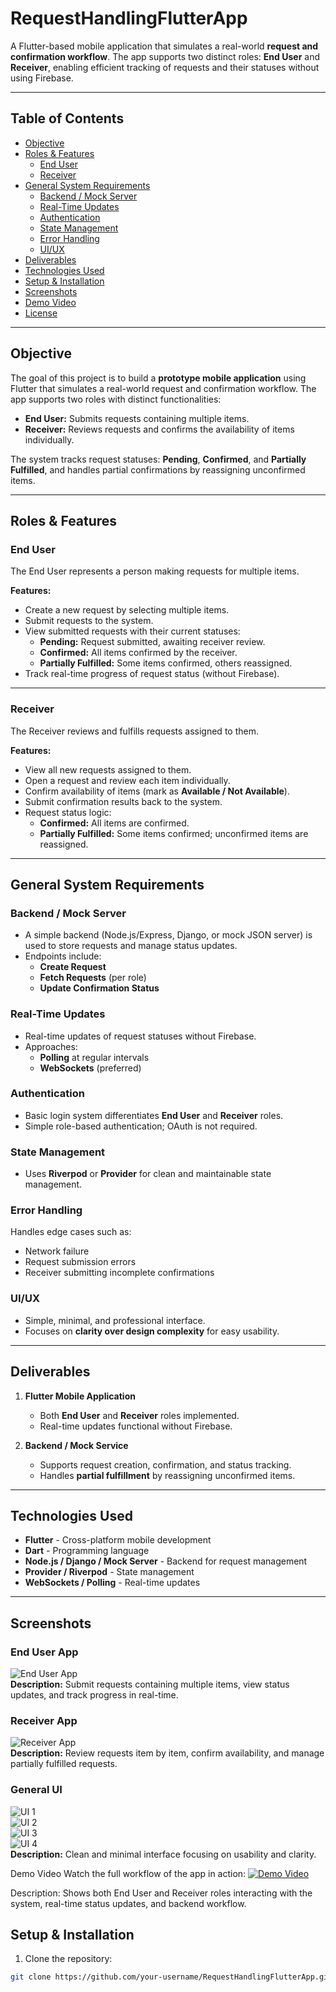 # RequestHandlingFlutterApp

A Flutter-based mobile application that simulates a real-world **request and confirmation workflow**. The app supports two distinct roles: **End User** and **Receiver**, enabling efficient tracking of requests and their statuses without using Firebase.

---

## Table of Contents
- [Objective](#objective)
- [Roles & Features](#roles--features)
  - [End User](#end-user)
  - [Receiver](#receiver)
- [General System Requirements](#general-system-requirements)
  - [Backend / Mock Server](#backend--mock-server)
  - [Real-Time Updates](#real-time-updates)
  - [Authentication](#authentication)
  - [State Management](#state-management)
  - [Error Handling](#error-handling)
  - [UI/UX](#uiux)
- [Deliverables](#deliverables)
- [Technologies Used](#technologies-used)
- [Setup & Installation](#setup--installation)
- [Screenshots](#screenshots)
- [Demo Video](#demo-video)
- [License](#license)

---

## Objective

The goal of this project is to build a **prototype mobile application** using Flutter that simulates a real-world request and confirmation workflow. The app supports two roles with distinct functionalities:  

- **End User:** Submits requests containing multiple items.  
- **Receiver:** Reviews requests and confirms the availability of items individually.  

The system tracks request statuses: **Pending**, **Confirmed**, and **Partially Fulfilled**, and handles partial confirmations by reassigning unconfirmed items.

---

## Roles & Features

### End User
The End User represents a person making requests for multiple items.  

**Features:**
- Create a new request by selecting multiple items.  
- Submit requests to the system.  
- View submitted requests with their current statuses:
  - **Pending:** Request submitted, awaiting receiver review.  
  - **Confirmed:** All items confirmed by the receiver.  
  - **Partially Fulfilled:** Some items confirmed, others reassigned.  
- Track real-time progress of request status (without Firebase).  

---

### Receiver
The Receiver reviews and fulfills requests assigned to them.  

**Features:**
- View all new requests assigned to them.  
- Open a request and review each item individually.  
- Confirm availability of items (mark as **Available / Not Available**).  
- Submit confirmation results back to the system.  
- Request status logic:
  - **Confirmed:** All items are confirmed.  
  - **Partially Fulfilled:** Some items confirmed; unconfirmed items are reassigned.  

---

## General System Requirements

### Backend / Mock Server
- A simple backend (Node.js/Express, Django, or mock JSON server) is used to store requests and manage status updates.  
- Endpoints include:
  - **Create Request**  
  - **Fetch Requests** (per role)  
  - **Update Confirmation Status**  

### Real-Time Updates
- Real-time updates of request statuses without Firebase.  
- Approaches:
  - **Polling** at regular intervals  
  - **WebSockets** (preferred)  

### Authentication
- Basic login system differentiates **End User** and **Receiver** roles.  
- Simple role-based authentication; OAuth is not required.  

### State Management
- Uses **Riverpod** or **Provider** for clean and maintainable state management.  

### Error Handling
Handles edge cases such as:  
- Network failure  
- Request submission errors  
- Receiver submitting incomplete confirmations  

### UI/UX
- Simple, minimal, and professional interface.  
- Focuses on **clarity over design complexity** for easy usability.

---

## Deliverables
1. **Flutter Mobile Application**  
   - Both **End User** and **Receiver** roles implemented.  
   - Real-time updates functional without Firebase.  

2. **Backend / Mock Service**  
   - Supports request creation, confirmation, and status tracking.  
   - Handles **partial fulfillment** by reassigning unconfirmed items.

---

## Technologies Used
- **Flutter** - Cross-platform mobile development  
- **Dart** - Programming language  
- **Node.js / Django / Mock Server** - Backend for request management  
- **Provider / Riverpod** - State management  
- **WebSockets / Polling** - Real-time updates  

---
## Screenshots

### End User App
![End User App](userend.png)  
**Description:** Submit requests containing multiple items, view status updates, and track progress in real-time.

### Receiver App
![Receiver App](recieverend.png)  
**Description:** Review requests item by item, confirm availability, and manage partially fulfilled requests.

### General UI
![UI 1](img1.png)  
![UI 2](img2.png)  
![UI 3](img3.png)  
![UI 4](img4.png)  
**Description:** Clean and minimal interface focusing on usability and clarity.

Demo Video
Watch the full workflow of the app in action:
[![Demo Video](https://drive.google.com/uc?export=view&id=1zSAbxUrpWiIBtjhBmyucIRE-Cg9hwuU1)](https://drive.google.com/file/d/1zSAbxUrpWiIBtjhBmyucIRE-Cg9hwuU1/preview)

Description: Shows both End User and Receiver roles interacting with the system, real-time status updates, and backend workflow.


## Setup & Installation

1. Clone the repository:
```bash
git clone https://github.com/your-username/RequestHandlingFlutterApp.git
